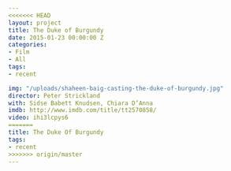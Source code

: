 ```yaml
---
<<<<<<< HEAD
layout: project
title: The Duke of Burgundy
date: 2015-01-23 00:00:00 Z
categories:
- Film
- All
tags:
- recent

img: "/uploads/shaheen-baig-casting-the-duke-of-burgundy.jpg"
director: Peter Strickland
with: Sidse Babett Knudsen, Chiara D’Anna
imdb: http://www.imdb.com/title/tt2570858/
video: ihi3lcpys6
=======
title: The Duke Of Burgundy
tags:
- recent
>>>>>>> origin/master
---
```


